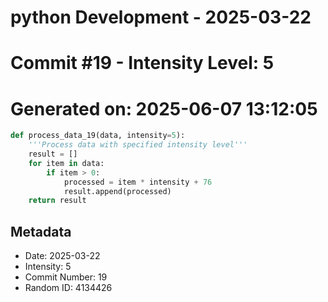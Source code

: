 ﻿# python Development - 2025-03-22
# Commit #19 - Intensity Level: 5
# Generated on: 2025-06-07 13:12:05
```python
def process_data_19(data, intensity=5):
    '''Process data with specified intensity level'''
    result = []
    for item in data:
        if item > 0:
            processed = item * intensity + 76
            result.append(processed)
    return result
```
## Metadata
- Date: 2025-03-22
- Intensity: 5
- Commit Number: 19
- Random ID: 4134426
